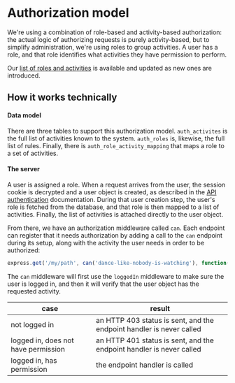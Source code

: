 # Authorization model

We're using a combination of role-based and activity-based authorization:
the actual logic of authorizing requests is purely activity-based, but to
simplify administration, we're using roles to group activities. A user
has a role, and that role identifies what activities they have permission
to perform.

Our [list of roles and activities](users-and-roles.md) is available and
updated as new ones are introduced.

## How it works technically

#### Data model

There are three tables to support this authorization model. `auth_activites`
is the full list of activities known to the system. `auth_roles` is,
likewise, the full list of rules. Finally, there is
`auth_role_activity_mapping` that maps a role to a set of activities.

#### The server

A user is assigned a role. When a request arrives from the user, the
session cookie is decrypted and a user object is created, as described
in the [API authentication](api-authentication.md) documentation. During
that user creation step, the user's role is fetched from the database,
and that role is then mapped to a list of activities. Finally, the
list of activities is attached directly to the user object.

From there, we have an authorization middleware called `can`. Each
endpoint can register that it needs authorization by adding a call to
the `can` endpoint during its setup, along with the activity the user
needs in order to be authorized:

```javascript
express.get('/my/path', can('dance-like-nobody-is-watching'), function(req, res, next) { ...
```

The `can` middleware will first use the `loggedIn` middleware to make
sure the user is logged in, and then it will verify that the user object
has the requested activity.

| case                                | result                                                               |
| ----------------------------------- | -------------------------------------------------------------------- |
| not logged in                       | an HTTP 403 status is sent, and the endpoint handler is never called |
| logged in, does not have permission | an HTTP 401 status is sent, and the endpoint handler is never called |
| logged in, has permission           | the endpoint handler is called                                       |
